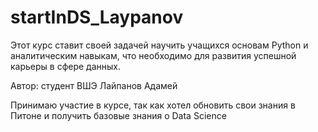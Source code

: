 # startInDS_Laypanov

Этот курс ставит своей задачей научить учащихся основам Python и аналитическим навыкам, что необходимо для развития успешной карьеры в сфере данных.

Автор: студент ВШЭ Лайпанов Адамей

Принимаю участие в курсе, так как хотел обновить свои знания в Питоне и получить базовые знания о Data Science
